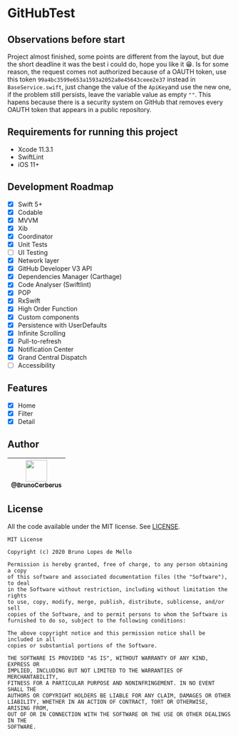 # GitHubTest

## Observations before start
Project almost finished, some points are different from the layout, but due the short deadline it was the best i could do, hope you like it 😁. Is for some reason, the request comes not authorized because of a OAUTH token, use this token `99a4bc3599e653a1593a2052a8e45643ceee2e37` instead in `BaseService.swift`, just change the value of the `ApiKey`and use the new one, if the problem still persists, leave the variable value as empty `""`. This hapens because there is a security system on GitHub that removes every OAUTH token that appears in a public repository.

## Requirements for running this project
- Xcode 11.3.1
- SwiftLint
- iOS 11+
 
## Development Roadmap

- [x] Swift 5+
- [x] Codable
- [x] MVVM
- [x] Xib
- [x] Coordinator
- [x] Unit Tests
- [ ] UI Testing
- [x] Network layer
- [x] GitHub Developer V3 API
- [x] Dependencies Manager (Carthage)
- [x] Code Analyser (Swiftlint)
- [x] POP
- [x] RxSwift
- [x] High Order Function
- [x] Custom components
- [x] Persistence with UserDefaults
- [x] Infinite Scrolling
- [x] Pull-to-refresh
- [x] Notification Center
- [x] Grand Central Dispatch
- [ ] Accessibility

## Features
- [x] Home
- [x] Filter
- [x] Detail

## Author

| [<img src="https://avatars3.githubusercontent.com/u/10541956?s=400&u=eba6b61af608c7dbc1d36cbf2abacb880d9c6a71&v=4" width="48"><br><sub>@BrunoCerberus</sub>](https://github.com/BrunoCerberus) |
| :---: |

## License

All the code available under the MIT license. See [LICENSE](LICENSE).

```
MIT License

Copyright (c) 2020 Bruno Lopes de Mello

Permission is hereby granted, free of charge, to any person obtaining a copy
of this software and associated documentation files (the "Software"), to deal
in the Software without restriction, including without limitation the rights
to use, copy, modify, merge, publish, distribute, sublicense, and/or sell
copies of the Software, and to permit persons to whom the Software is
furnished to do so, subject to the following conditions:

The above copyright notice and this permission notice shall be included in all
copies or substantial portions of the Software.

THE SOFTWARE IS PROVIDED "AS IS", WITHOUT WARRANTY OF ANY KIND, EXPRESS OR
IMPLIED, INCLUDING BUT NOT LIMITED TO THE WARRANTIES OF MERCHANTABILITY,
FITNESS FOR A PARTICULAR PURPOSE AND NONINFRINGEMENT. IN NO EVENT SHALL THE
AUTHORS OR COPYRIGHT HOLDERS BE LIABLE FOR ANY CLAIM, DAMAGES OR OTHER
LIABILITY, WHETHER IN AN ACTION OF CONTRACT, TORT OR OTHERWISE, ARISING FROM,
OUT OF OR IN CONNECTION WITH THE SOFTWARE OR THE USE OR OTHER DEALINGS IN THE
SOFTWARE.
```
